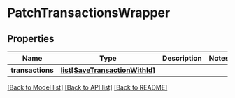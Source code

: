 # PatchTransactionsWrapper

## Properties
Name | Type | Description | Notes
------------ | ------------- | ------------- | -------------
**transactions** | [**list[SaveTransactionWithId]**](SaveTransactionWithId.md) |  | 

[[Back to Model list]](../README.md#documentation-for-models) [[Back to API list]](../README.md#documentation-for-api-endpoints) [[Back to README]](../README.md)

